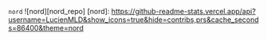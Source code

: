 `nord` ![nord][nord_repo]
[nord]: https://github-readme-stats.vercel.app/api?username=LucienMLD&show_icons=true&hide=contribs,prs&cache_seconds=86400&theme=nord
